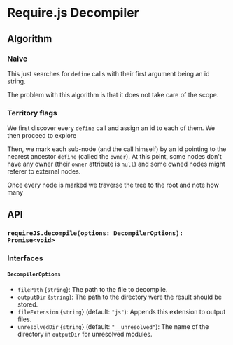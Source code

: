 # Require.js Decompiler

## Algorithm

### Naive

This just searches for `define` calls with their first argument being an id string.

The problem with this algorithm is that it does not take care of the scope.

### Territory flags

We first discover every `define` call and assign an id to each of them.
We then proceed to explore

Then, we mark each sub-node (and the call himself) by an id pointing to the nearest ancestor `define` (called the `owner`).
At this point, some nodes don't have any owner (their `owner` attribute is `null`) and some owned nodes might referer to external nodes.

Once every node is marked we traverse the tree to the root and note how many

## API

### `requireJS.decompile(options: DecompilerOptions): Promise<void>`

### Interfaces

#### `DecompilerOptions`

 - `filePath` {`string`}: The path to the file to decompile.
 - `outputDir` {`string`}: The path to the directory were the result should be stored.
 - `fileExtension` {`string`} (default: `"js"`): Appends this extension to output files.
 - `unresolvedDir` {`string`} (default: `"__unresolved"`): The name of the directory in `outputDir` for unresolved modules.
